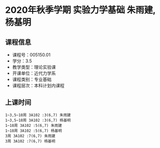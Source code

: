 # 2020年秋季学期 实验力学基础 朱雨建, 杨基明






## 课程信息

- 课程号：005150.01
- 学分：3.5
- 教学类型：理论实验课
- 开课单位：近代力学系
- 课程类别：专业基础
- 课程层次：本科计划内课程

## 上课时间

```
1~3,5~18周 3A102 :3(6,7) 朱雨建
1~3,5~18周 3A102 :3(6,7) 杨基明
1~18周 3A102 :5(6,7) 朱雨建
1~18周 3A102 :5(6,7) 杨基明
3周 3A102 :7(6,7) 朱雨建
3周 3A102 :7(6,7) 杨基明
```

